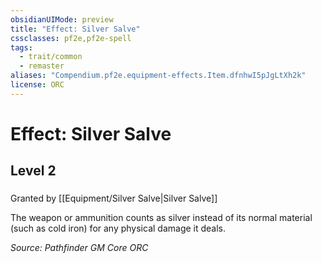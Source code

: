 ```yaml
---
obsidianUIMode: preview
title: "Effect: Silver Salve"
cssclasses: pf2e,pf2e-spell
tags:
  - trait/common
  - remaster
aliases: "Compendium.pf2e.equipment-effects.Item.dfnhwI5pJgLtXh2k"
license: ORC
---
```

# Effect: Silver Salve
## Level 2
### 






Granted by [[Equipment/Silver Salve|Silver Salve]]

The weapon or ammunition counts as silver instead of its normal material (such as cold iron) for any physical damage it deals.

*Source: Pathfinder GM Core*
*ORC*